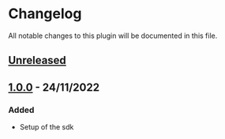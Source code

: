 # Changelog
All notable changes to this plugin will be documented in this file.

## [Unreleased]

## [1.0.0] - 24/11/2022
### Added
  - Setup of the sdk

[Unreleased]: https://github.com/Flourish-savings/flourish-sdk-flutter/tree/main
[1.0.0]: https://github.com/Flourish-savings/flourish-sdk-flutter/releases/tag/1.0.0